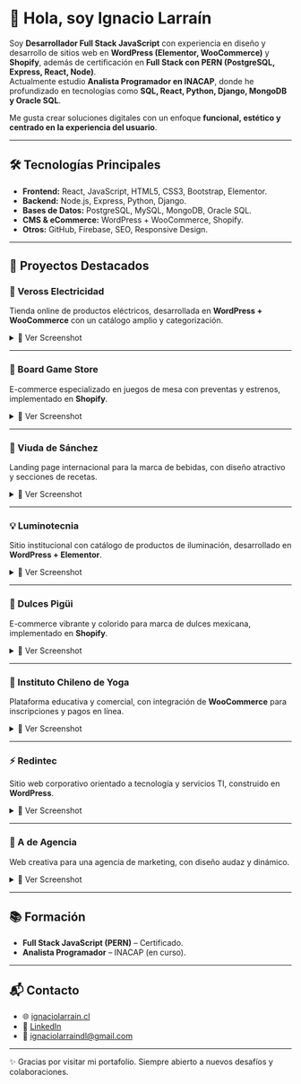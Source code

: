 # 👋 Hola, soy Ignacio Larraín

Soy **Desarrollador Full Stack JavaScript** con experiencia en diseño y desarrollo de sitios web en **WordPress (Elementor, WooCommerce)** y **Shopify**, además de certificación en **Full Stack con PERN (PostgreSQL, Express, React, Node)**.  
Actualmente estudio **Analista Programador en INACAP**, donde he profundizado en tecnologías como **SQL, React, Python, Django, MongoDB y Oracle SQL**.  

Me gusta crear soluciones digitales con un enfoque **funcional, estético y centrado en la experiencia del usuario**.

---

## 🛠️ Tecnologías Principales

- **Frontend:** React, JavaScript, HTML5, CSS3, Bootstrap, Elementor.  
- **Backend:** Node.js, Express, Python, Django.  
- **Bases de Datos:** PostgreSQL, MySQL, MongoDB, Oracle SQL.  
- **CMS & eCommerce:** WordPress + WooCommerce, Shopify.  
- **Otros:** GitHub, Firebase, SEO, Responsive Design.  

---

## 🚀 Proyectos Destacados

### 🔌 Veross Electricidad
Tienda online de productos eléctricos, desarrollada en **WordPress + WooCommerce** con un catálogo amplio y categorización.  

<details>
  <summary>📸 Ver Screenshot</summary>

  ![Veross Electricidad](screenshots/6a703a74-20c3-4275-b097-c226301e6982.png)
</details>

---

### 🎲 Board Game Store
E-commerce especializado en juegos de mesa con preventas y estrenos, implementado en **Shopify**.  

<details>
  <summary>📸 Ver Screenshot</summary>

  ![Board Game Store](screenshots/08cecd6b-e730-4f32-8a87-e6d79ec7d035.png)
</details>

---

### 🍹 Viuda de Sánchez
Landing page internacional para la marca de bebidas, con diseño atractivo y secciones de recetas.  

<details>
  <summary>📸 Ver Screenshot</summary>

  ![Viuda de Sánchez](screenshots/8dc73f90-23ae-4f8d-affe-304df943a5a5.png)
</details>

---

### 💡 Luminotecnia
Sitio institucional con catálogo de productos de iluminación, desarrollado en **WordPress + Elementor**.  

<details>
  <summary>📸 Ver Screenshot</summary>

  ![Luminotecnia](screenshots/13b19c18-75ea-4e7a-8635-683e2e09a7a2.png)
</details>

---

### 🍬 Dulces Pigüi
E-commerce vibrante y colorido para marca de dulces mexicana, implementado en **Shopify**.  

<details>
  <summary>📸 Ver Screenshot</summary>

  ![Dulces Pigüi](screenshots/90e05ab6-4d2d-4df9-b377-b50b685a8286.png)
</details>

---

### 🧘 Instituto Chileno de Yoga
Plataforma educativa y comercial, con integración de **WooCommerce** para inscripciones y pagos en línea.  

<details>
  <summary>📸 Ver Screenshot</summary>

  ![Instituto Chileno de Yoga](screenshots/dc77c969-730c-4c8f-9e08-da54430eeed7.png)
</details>

---

### ⚡ Redintec
Sitio web corporativo orientado a tecnología y servicios TI, construido en **WordPress**.  

<details>
  <summary>📸 Ver Screenshot</summary>

  ![Redintec](screenshots/3bbaebb4-b32f-4eea-afba-632e556f8de6.png)
</details>

---

### 🎨 A de Agencia
Web creativa para una agencia de marketing, con diseño audaz y dinámico.  

<details>
  <summary>📸 Ver Screenshot</summary>

  ![A de Agencia](screenshots/3f9303ef-25ae-4573-bbfb-fa8c5f0ed29d.png)
</details>

---

## 📚 Formación

- **Full Stack JavaScript (PERN)** – Certificado.  
- **Analista Programador** – INACAP (en curso).  

---

## 📬 Contacto

- 🌐 [ignaciolarrain.cl](http://www.ignaciolarrain.cl)  
- 💼 [LinkedIn](https://www.linkedin.com/in/ignaciolarrain)  
- 📧 ignaciolarraindl@gmail.com  

---
✨ Gracias por visitar mi portafolio. Siempre abierto a nuevos desafíos y colaboraciones.
